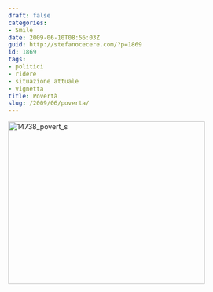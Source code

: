 ```yaml
---
draft: false
categories:
- Smile
date: 2009-06-10T08:56:03Z
guid: http://stefanocecere.com/?p=1869
id: 1869
tags:
- politici
- ridere
- situazione attuale
- vignetta
title: Povertà
slug: /2009/06/poverta/
---
```


<img class="aligncenter size-full wp-image-1870" title="14738_povert_s" src="http://stefanocecere.com/wp-content/uploads/sites/3/2009/06/14738_povert_s.jpg" alt="14738_povert_s" width="400" height="331" srcset="http://stefanocecere.com/wp-content/uploads/sites/3/2009/06/14738_povert_s.jpg 400w, http://stefanocecere.com/wp-content/uploads/sites/3/2009/06/14738_povert_s-300x248.jpg 300w" sizes="(max-width: 400px) 100vw, 400px" />